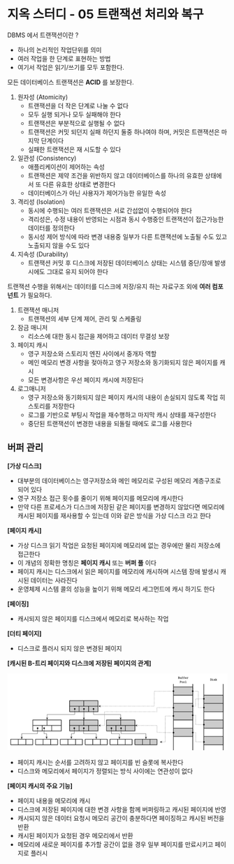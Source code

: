 # 지옥 스터디 - 05 트랜잭션 처리와 복구

DBMS 에서 트랜잭션이란 ?
- 하나의 논리적인 작업단위를 의미
- 여러 작업을 한 단계로 표현하는 방법
- 여기서 작업은 읽기/쓰기를 모두 포함한다.

모든 데이터베이스 트랜잭션은 **ACID** 를 보장한다.
1. 원자성 (Atomicity)
   - 트랜잭션을 더 작은 단계로 나눌 수 없다
   - 모두 실행 되거나 모두 실패해야 한다
   - 트랜잭션은 부분적으로 실행될 수 없다
   - 트랜잭션은 커밋 되던지 실패 하던지 둘중 하나여야 하며, 커밋은 트랜잭션은 마지막 단계이다
   - 실패한 트랜잭션은 재 시도할 수 있다
2. 일관성 (Consistency)
   - 애플리케이션이 제어하는 속성
   - 트랜잭션은 제약 조건을 위반하지 않고 데이터베이스를 하나의 유효한 상태에서 또 다른 유효한 상태로 변경한다
   - 데이터베이스가 아닌 사용자가 제어가능한 유일한 속성
3. 격리성 (Isolation)
   - 동시에 수행되는 여러 트랜잭션은 서로 간섭없이 수행되어야 한다
   - 격리성은, 수정 내용이 반영되는 시점과 동시 수행중인 트랜잭션이 접근가능한 데이터를 정의한다
   - 동시성 제어 방식에 따라 변경 내용중 일부가 다른 트랜잭션에 노출될 수도 있고 노출되지 않을 수도 있다
4. 지속성 (Durability)
   - 트랜잭션 커밋 후 디스크에 저장된 데이터베이스 상태는 시스템 중단/장애 발생시에도 그대로 유지 되어야 한다

트랜잭션 수행을 위해서는 데이터를 디스크에 저장/유지 하는 자료구조 외에 **여러 컴포넌트** 가 필요하다.
1. 트랜잭션 매니저
   - 트랜잭션의 세부 단계 제어, 관리 및 스케줄링
2. 잠금 매니저
   - 리소스에 대한 동시 접근을 제어하고 데이터 무결성 보장
3. 페이지 캐시
   - 영구 저장소와 스토리지 엔진 사이에서 중개자 역할
   - 메인 메모리 변경 사항을 젖아하고 영구 저장소와 동기화되지 않은 페이지를 캐시
   - 모든 변경사항은 우선 페이지 캐시에 저장된다
4. 로그매니저
   - 영구 저장소와 동기화되지 않은 페이지 캐시의 내용이 손실되지 않도록 작업 히스토리를 저장한다
   - 로그를 기반으로 부팅시 작업을 재수행하고 마지막 캐시 상태를 재구성한다
   - 중단된 트랜잭션이 변경한 내용을 되돌릴 때에도 로그를 사용한다

## 버퍼 관리

**[가상 디스크]**
- 대부분의 데이터베이스는 영구저장소와 메인 메모리로 구성된 메모리 계층구조로 되어 있다
- 영구 저장소 접근 횟수를 줄이기 위해 페이지를 메모리에 캐시한다
- 만약 다른 프로세스가 디스크에 저장된 같은 페이지를 변경하지 않았다면 메모리에 캐시된 페이지를 재사용할 수 있는데 이와 같은 방식을 가상 디스크 라고 한다

**[페이지 캐시]**
- 가상 디스크 읽기 작업은 요청된 페이지에 메모리에 없는 경우에만 물리 저장소에 접근한다
- 이 개념의 정확한 명칭은 **페이지 캐시** 또는 **버퍼 풀** 이다
- 페이지 캐시는 디스크에서 읽은 페이지를 메모리에 캐시하며 시스템 장애 발생시 캐시된 데이터는 사라진다
- 운영체제 시스템 콜의 성능을 높이기 위해 메모리 세그먼트에 캐시 하기도 한다

**[페이징]**
- 캐시되지 않은 페이지를 디스크에서 메모리로 복사하는 작업

**[더티 페이지]**
- 디스크로 플러시 되지 않은 변경된 페이지

**[캐시된 B-트리 페이지와 디스크에 저장된 페이지의 관계]**

![Page Cache](./images/database_internals_page_cache.png)
- 페이지 캐시는 순서를 고려하지 않고 페이지를 빈 슬롯에 복사한다
- 디스크와 메모리에서 페이지가 정렬되는 방식 사이에는 연관성이 없다

**[페이지 캐시의 주요 기능]**
- 페이지 내용을 메모리에 캐시
- 디스크에 저장된 페이지에 대한 변경 사항을 함께 버퍼링하고 캐시된 페이지에 반영
- 캐시되지 않은 데이터 요청시 메모리 공간이 충분하다면 페이징하고 캐시된 버전을 반환
- 캐시된 페이지가 요청된 경우 메모리에서 반환
- 메모리에 새로운 페이지를 추가할 공간이 없을 경우 일부 페이지를 만료시키고 페이지로 플러시

